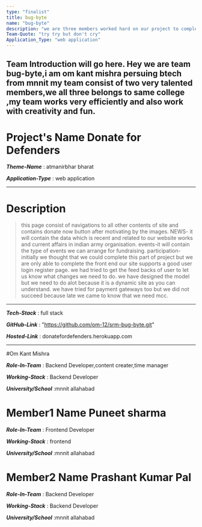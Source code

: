 ```yaml
---
type: "finalist"                   
title: bug-byte
name: "bug-byte"
description: "we are three members worked hard on our project to complete it.we are pesuing btech from mnnit "
Team-Quote: "try try but don't cry"
Application_Type: "web application"
---
```


Team Introduction will go here.
Hey we are team bug-byte,i am om kant mishra persuing btech from mnnit my team consist of two very talented members,we all three belongs to same college ,my team works very efficiently and also work with creativity and fun.
---

# Project's Name Donate for Defenders

_**Theme-Name**_ : atmanirbhar bharat

_**Application-Type**_ :   web application

---

# Description

> this page consist of navigations to all other contents of site and contains donate now button after motivating by the images. NEWS- it will contain the data which is recent and related to our website works and current affairs in indian army organisation. events-it will contain the type of events we can arrange for fundraising. participation-initially we thought that we could complete this part of project but we are only able to complete the front end our site supports a good user login register page. we had tried to get the feed backs of user to let us know what changes we need to do. we have designed the model but we need to do alot because it is a dynamic site as you can understand. we have tried for payment gateways too but we did not succeed because late we came to know that we need mcc.


---

_**Tech-Stack**_  :   full stack

_**GitHub-Link**_ :   "https://github.com/om-12/srm-bug-byte.git"

_**Hosted-Link**_ :   donatefordefenders.herokuapp.com


---


#Om Kant Mishra

_**Role-In-Team**_  : Backend Developer,content creater,time manager

_**Working-Stack**_ : Backend Developer

_**University/School**_ :mnnit allahabad


# Member1 Name Puneet sharma

_**Role-In-Team**_  : Frontend Developer

_**Working-Stack**_ : frontend

_**University/School**_ :mnnit allahabad



# Member2 Name Prashant Kumar Pal

_**Role-In-Team**_  : Backend Developer

_**Working-Stack**_ : Backend Developer

_**University/School**_ :mnnit allahabad


